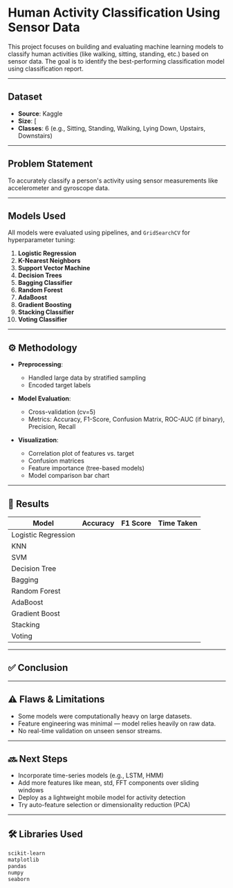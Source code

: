 # Human Activity Classification Using Sensor Data

This project focuses on building and evaluating machine learning models to classify human activities (like walking, sitting, standing, etc.) based on sensor data. The goal is to identify the best-performing classification model using classification report.

---

##  Dataset

- **Source**: Kaggle 
- **Size**: [
- **Classes**: 6 (e.g., Sitting, Standing, Walking, Lying Down, Upstairs, Downstairs)

---

##  Problem Statement

To accurately classify a person's activity using sensor measurements like accelerometer and gyroscope data.

---

## Models Used

All models were evaluated using pipelines, and `GridSearchCV` for hyperparameter tuning:

1. **Logistic Regression**
2. **K-Nearest Neighbors**
3. **Support Vector Machine**
4. **Decision Trees**
5. **Bagging Classifier**
6. **Random Forest**
7. **AdaBoost**
8. **Gradient Boosting**
9. **Stacking Classifier**
10. **Voting Classifier**

---

## ⚙️ Methodology

- **Preprocessing**:
  - Handled large data by stratified sampling 
  - Encoded target labels

- **Model Evaluation**:
  - Cross-validation (cv=5)
  - Metrics: Accuracy, F1-Score, Confusion Matrix, ROC-AUC (if binary), Precision, Recall

- **Visualization**:
  - Correlation plot of features vs. target
  - Confusion matrices
  - Feature importance (tree-based models)
  - Model comparison bar chart

---

## 🧪 Results

| Model               | Accuracy | F1 Score | Time Taken |
|---------------------|----------|----------|-------------|
| Logistic Regression |  |  |  |
| KNN                 |  |  |  |
| SVM                 |  |  |  |
| Decision Tree       |  |  |  |
| Bagging             |  |  |  |
| Random Forest       |  |  |  |
| AdaBoost            |  |  |  |
| Gradient Boost      |  |  |  |
| Stacking            |  |  |  |
| Voting              |  |  |  |


---

## ✅ Conclusion



---

## ⚠️ Flaws & Limitations

- Some models were computationally heavy on large datasets.
- Feature engineering was minimal — model relies heavily on raw data.
- No real-time validation on unseen sensor streams.

---

## 🔜 Next Steps

- Incorporate time-series models (e.g., LSTM, HMM)
- Add more features like mean, std, FFT components over sliding windows
- Deploy as a lightweight mobile model for activity detection
- Try auto-feature selection or dimensionality reduction (PCA)

---

## 🛠️ Libraries Used

```bash
scikit-learn
matplotlib
pandas
numpy
seaborn
